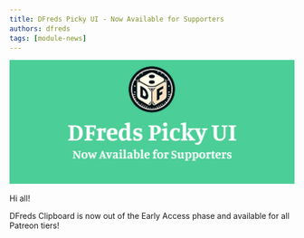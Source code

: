 ```yaml
---
title: DFreds Picky UI - Now Available for Supporters 
authors: dfreds
tags: [module-news]
---
```


![Clipboard](./img/2025-06-02-picky-ui-supporters.webp)

Hi all!

DFreds Clipboard is now out of the Early Access phase and available for all Patreon tiers!